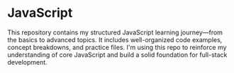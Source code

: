 # JavaScript
This repository contains my structured JavaScript learning journey—from the basics to advanced topics. It includes well-organized code examples, concept breakdowns, and practice files. I'm using this repo to reinforce my understanding of core JavaScript and build a solid foundation for full-stack development.
